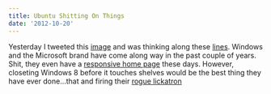 ```yaml
---
title: Ubuntu Shitting On Things
date: '2012-10-20'
---
```


Yesterday I tweeted this [image][1] and was thinking along these [
lines][2]. Windows and the Microsoft brand have come along way in the
past couple of years. Shit, they even have a [responsive home page][3]
these days. However, closeting Windows 8 before it touches shelves would be the
best thing they have ever done...that and firing their [rogue
lickatron][4]

[1]: http://mlkshk.com/p/KEYA
[2]: http://youtu.be/hVrLloM1Al8
[3]: http://paravelinc.com/work/microsoft/
[4]: http://scm-l3.technorati.com/11/01/31/25951/steve-ballmer.jpg
